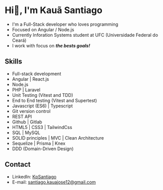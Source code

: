 # Hi👋, I'm Kauã Santiago
- I'm a Full-Stack developer who loves programming
- Focused on Angular / Node.js
- Currently Inforation Systems student at UFC (Universidade Federal do Ceará)
- I work with focus on ***the bests goals!***

## Skills
- Full-stack development
- Angular | React.js
- Node.js
- PHP | Laravel
- Unit Testing (Vitest and TDD) 
- End to End testing (Vitest and Supertest) 
- Javascript (ES6) | Typescript
- Git version control
- REST API
- Github | Gitlab
- HTML5 | CSS3 | TailwindCss
- SQL | MySQL 
- SOLID principles | MVC | Clean Architecture
- Sequelize | Prisma | Knex
- DDD (Domain-Driven Design)

## Contact
- LinkedIn: [KpSantiago](https://www.linkedin.com/in/kpsantiago)
- E-mail: [santiago.kauajose12@gmail.com](mailto:santiago.kauajose12@gmail.com)
